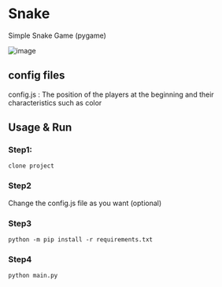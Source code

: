 # Snake
Simple Snake Game (pygame)

![image](https://user-images.githubusercontent.com/46236489/227055785-4cdd7d48-3a78-4aa8-9e94-1e6ad1a71537.png)

## config files
config.js : The position of the players at the beginning and their characteristics such as color

## Usage & Run
### Step1:
    clone project
  
  
### Step2
Change the config.js file as you want (optional)


### Step3
    python -m pip install -r requirements.txt


### Step4
    python main.py
